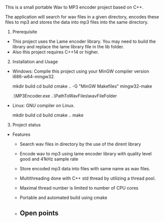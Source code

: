This is a small portable Wav to MP3 encoder project based on C++.

The application will search for wav files in a given directory, encodes these files to mp3 and stores the data into mp3 files into the same directory.

1. Prerequisite

  - This project uses the Lame encoder library. You may need to build the library and replace the lame library file in the lib folder.
  - Also this project requires C++14 or higher.

2. Installation and Usage

  - Windows:
    Compile this project using your MinGW compiler version i686-w64-mingw32.

      mkdir build
      cd build
      cmake .. -G "MinGW Makefiles"
      mingw32-make

      .\MP3Encoder.exe ..\PathToWavFiles\wavFileFolder

  - Linux:
    GNU compiler on Linux.

      mkdir build
      cd build
      cmake .. 
      make

3. Project status 
  - Features
    - Search wav files in directory by the use of the dirent library
    - Encode wav to mp3 using lame encoder library with quality level good and 41kHz sample rate
    - Store encoded mp3 data into files with same name as wav files.
    - Multithreading done with C++ std thread by utilizing a thread pool.
    - Maximal thread number is limited to number of CPU cores 
    - Portable and automated build using cmake

    - Open points
      - 

 
